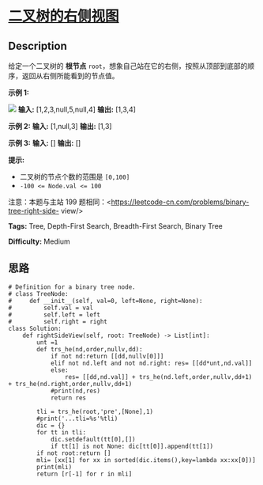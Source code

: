 # [二叉树的右侧视图][title]

## Description

给定一个二叉树的 **根节点** `root`，想象自己站在它的右侧，按照从顶部到底部的顺序，返回从右侧所能看到的节点值。



**示例 1:**

![](https://assets.leetcode.com/uploads/2021/02/14/tree.jpg)
            **输入:**  [1,2,3,null,5,null,4]    **输出:**  [1,3,4]    

**示例 2:**
            **输入:**  [1,null,3]    **输出:**  [1,3]    

**示例 3:**
            **输入:**  []    **输出:**  []    



**提示:**

  * 二叉树的节点个数的范围是 `[0,100]`
  * `-100 <= Node.val <= 100` 



注意：本题与主站 199 题相同：<https://leetcode-cn.com/problems/binary-tree-right-side-
view/>


**Tags:** Tree, Depth-First Search, Breadth-First Search, Binary Tree

**Difficulty:** Medium

## 思路

``` python3
# Definition for a binary tree node.
# class TreeNode:
#     def __init__(self, val=0, left=None, right=None):
#         self.val = val
#         self.left = left
#         self.right = right
class Solution:
    def rightSideView(self, root: TreeNode) -> List[int]:
        unt =1
        def trs_he(nd,order,nullv,dd):
            if not nd:return [[dd,nullv[0]]]
            elif not nd.left and not nd.right: res= [[dd*unt,nd.val]]
            else:
                res= [[dd,nd.val]] + trs_he(nd.left,order,nullv,dd+1) + trs_he(nd.right,order,nullv,dd+1)
            #print(nd,res)
            return res        

        tli = trs_he(root,'pre',[None],1)
        #print('...tli=%s'%tli)
        dic = {}
        for tt in tli:
            dic.setdefault(tt[0],[])
            if tt[1] is not None: dic[tt[0]].append(tt[1])
        if not root:return []
        mli= [xx[1] for xx in sorted(dic.items(),key=lambda xx:xx[0])]  
        print(mli)     
        return [r[-1] for r in mli]        
```

[title]: https://leetcode-cn.com/problems/WNC0Lk
